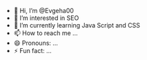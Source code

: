 - 👋 Hi, I’m @Evgeha00
- 👀 I’m interested in SEO
- 🌱 I’m currently learning Java Script and CSS 
- 📫 How to reach me ...
- 😄 Pronouns: ...
- ⚡ Fun fact: ...

<!---
Evgeha00/Evgeha00 is a ✨ special ✨ repository because its `README.md` (this file) appears on your GitHub profile.
You can click the Preview link to take a look at your changes.
--->
